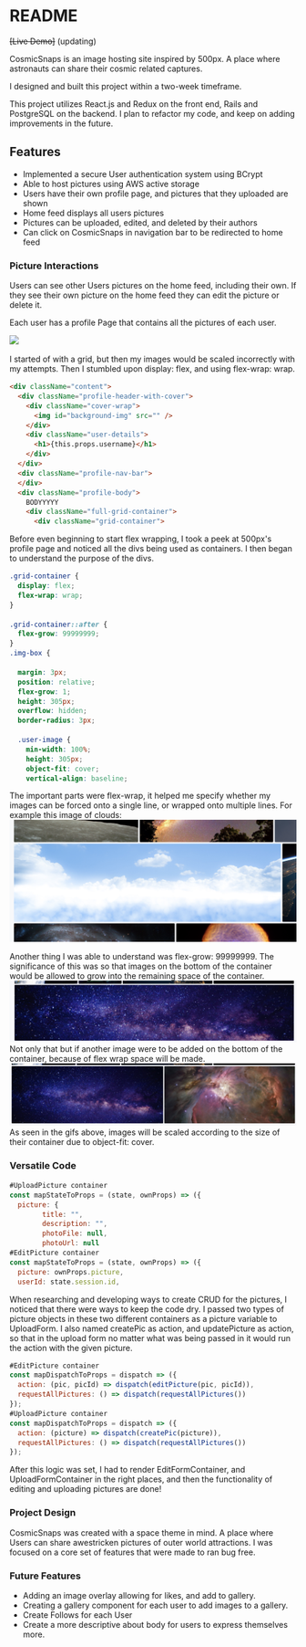 # README

~~[Live Demo]~~ (updating)

CosmicSnaps is an image hosting site inspired by 500px. A place where astronauts can share their cosmic related captures.

I designed and built this project within a two-week timeframe.

This project utilizes React.js and Redux on the front end, Rails and PostgreSQL on the backend.
I plan to refactor my code, and keep on adding improvements in the future.

## Features
* Implemented a secure User authentication system using BCrypt
* Able to host pictures using AWS active storage
* Users have their own profile page, and pictures that they uploaded are shown
* Home feed displays all users pictures
* Pictures can be uploaded, edited, and deleted by their authors
* Can click on CosmicSnaps in navigation bar to be redirected to home feed

### Picture Interactions
Users can see other Users pictures on the home feed, including their own. If they see their own picture on the home feed they can edit the picture or delete it.

Each user has a profile Page that contains all the pictures of each user.

![](app/assets/images/imagegrid.gif)

I started of with a grid, but then my images would be scaled incorrectly with my attempts. Then I stumbled upon display: flex, and using flex-wrap: wrap.

```html
<div className="content">
  <div className="profile-header-with-cover">
    <div className="cover-wrap">
      <img id="background-img" src="" />
    </div>
    <div className="user-details">
      <h1>{this.props.username}</h1>
    </div>
  </div>
  <div className="profile-nav-bar">
  </div>
  <div className="profile-body">
    BODYYYYY
    <div className="full-grid-container">
      <div className="grid-container">
```
Before even beginning to start flex wrapping, I took a peek at 500px's profile page and noticed all the divs being used as containers. I then began to understand the purpose of the divs.

```css
.grid-container {
  display: flex;
  flex-wrap: wrap;
}

.grid-container::after {
  flex-grow: 99999999;
}
.img-box {

  margin: 3px;
  position: relative;
  flex-grow: 1;
  height: 305px;
  overflow: hidden;
  border-radius: 3px;

  .user-image {
    min-width: 100%;
    height: 305px;
    object-fit: cover;
    vertical-align: baseline;
```
The important parts were flex-wrap, it helped me specify whether my images can be forced onto a single line, or wrapped onto multiple lines. For example this image of clouds:
![](app/assets/images/multiflex.png)

Another thing I was able to understand was flex-grow: 99999999. The significance of this was so that images on the bottom of the container would be allowed to grow into the remaining space of the container.
![](app/assets/images/flexgrow.png)
Not only that but if another image were to be added on the bottom of the container, because of flex wrap space will be made.
![](app/assets/images/flexgrow2.png)
As seen in the gifs above, images will be scaled  according to the size of their container due to object-fit: cover.

### Versatile Code
```javascript
#UploadPicture container
const mapStateToProps = (state, ownProps) => ({
  picture: {
        title: "",
        description: "",
        photoFile: null,
        photoUrl: null
#EditPicture container
const mapStateToProps = (state, ownProps) => ({
  picture: ownProps.picture,
  userId: state.session.id,
```
When researching and developing ways to create CRUD for the pictures, I noticed that there were ways to keep the code dry. I passed two types of picture objects in these two different containers as a picture variable to UploadForm. I also named createPic as action, and updatePicture as action, so that in the upload form no matter what was being passed in it would run the action with the given picture.

```javascript
#EditPicture container
const mapDispatchToProps = dispatch => ({
  action: (pic, picId) => dispatch(editPicture(pic, picId)),
  requestAllPictures: () => dispatch(requestAllPictures())
});
#UploadPicture container
const mapDispatchToProps = dispatch => ({
  action: (picture) => dispatch(createPic(picture)),
  requestAllPictures: () => dispatch(requestAllPictures())
});
```
After this logic was set, I had to render EditFormContainer, and UploadFormContainer in the right places, and then the functionality of editing and uploading pictures are done!

### Project Design
CosmicSnaps was created with a space theme in mind. A place where Users can share awestricken pictures of outer world attractions. I was focused on a core set of features that were made to ran bug free.  

### Future Features
* Adding an image overlay allowing for likes, and add to gallery.
* Creating a gallery component for each user to add images to a gallery.
* Create Follows for each User
* Create a more descriptive about body for users to express themselves more.
